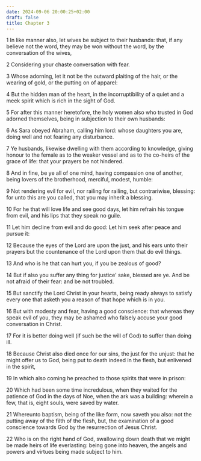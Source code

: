 ```yaml
---
date: 2024-09-06 20:00:25+02:00
draft: false
title: Chapter 3
---
```




1 In like manner also, let wives be subject to their husbands: that, if any believe not the word, they may be won without the word, by the conversation of the wives,

2 Considering your chaste conversation with fear.

3 Whose adorning, let it not be the outward plaiting of the hair, or the wearing of gold, or the putting on of apparel:

4 But the hidden man of the heart, in the incorruptibility of a quiet and a meek spirit which is rich in the sight of God.

5 For after this manner heretofore, the holy women also who trusted in God adorned themselves, being in subjection to their own husbands:

6 As Sara obeyed Abraham, calling him lord: whose daughters you are, doing well and not fearing any disturbance.

7 Ye husbands, likewise dwelling with them according to knowledge, giving honour to the female as to the weaker vessel and as to the co-heirs of the grace of life: that your prayers be not hindered.

8 And in fine, be ye all of one mind, having compassion one of another, being lovers of the brotherhood, merciful, modest, humble:

9 Not rendering evil for evil, nor railing for railing, but contrariwise, blessing: for unto this are you called, that you may inherit a blessing.

10 For he that will love life and see good days, let him refrain his tongue from evil, and his lips that they speak no guile.

11 Let him decline from evil and do good: Let him seek after peace and pursue it:

12 Because the eyes of the Lord are upon the just, and his ears unto their prayers but the countenance of the Lord upon them that do evil things.

13 And who is he that can hurt you, if you be zealous of good?

14 But if also you suffer any thing for justice' sake, blessed are ye. And be not afraid of their fear: and be not troubled.

15 But sanctify the Lord Christ in your hearts, being ready always to satisfy every one that asketh you a reason of that hope which is in you.

16 But with modesty and fear, having a good conscience: that whereas they speak evil of you, they may be ashamed who falsely accuse your good conversation in Christ.

17 For it is better doing well (if such be the will of God) to suffer than doing ill.

18 Because Christ also died once for our sins, the just for the unjust: that he might offer us to God, being put to death indeed in the flesh, but enlivened in the spirit,

19 In which also coming he preached to those spirits that were in prison:

20 Which had been some time incredulous, when they waited for the patience of God in the days of Noe, when the ark was a building: wherein a few, that is, eight souls, were saved by water.

21 Whereunto baptism, being of the like form, now saveth you also: not the putting away of the filth of the flesh, but, the examination of a good conscience towards God by the resurrection of Jesus Christ.

22 Who is on the right hand of God, swallowing down death that we might be made heirs of life everlasting: being gone into heaven, the angels and powers and virtues being made subject to him.

